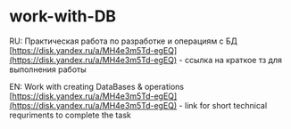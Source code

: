 # work-with-DB


RU:
Практическая работа по разработке и операциям с БД
[https://disk.yandex.ru/a/MH4e3m5Td-egEQ](https://disk.yandex.ru/a/MH4e3m5Td-egEQ) - ссылка на краткое тз для выполнения работы


EN:
Work with creating DataBases & operations
[https://disk.yandex.ru/a/MH4e3m5Td-egEQ](https://disk.yandex.ru/a/MH4e3m5Td-egEQ) - link for short technical requriments to complete the task 

